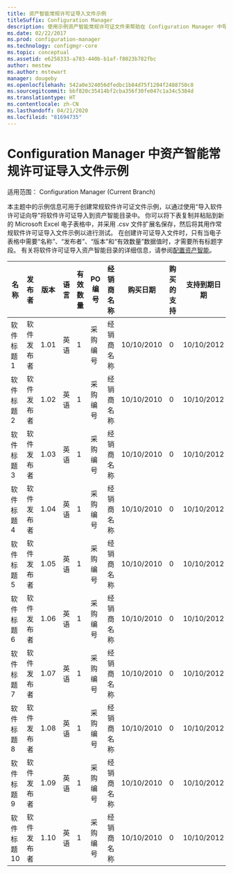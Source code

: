 ```yaml
---
title: 资产智能常规许可证导入文件示例
titleSuffix: Configuration Manager
description: 使用示例资产智能常规许可证文件来帮助在 Configuration Manager 中导入软件许可证。
ms.date: 02/22/2017
ms.prod: configuration-manager
ms.technology: configmgr-core
ms.topic: conceptual
ms.assetid: e6258333-a783-440b-b1af-f8023b782fbc
author: mestew
ms.author: mstewart
manager: dougeby
ms.openlocfilehash: 542a0e324056dfedbc1b84d75f1204f2488750c8
ms.sourcegitcommit: bbf820c35414bf2cba356f30fe047c1a34c5384d
ms.translationtype: HT
ms.contentlocale: zh-CN
ms.lasthandoff: 04/21/2020
ms.locfileid: "81694735"
---
```

# <a name="example-asset-intelligence-general-license-import-file-in-configuration-manager"></a>Configuration Manager 中资产智能常规许可证导入文件示例

适用范围：  Configuration Manager (Current Branch)

本主题中的示例信息可用于创建常规软件许可证文件示例，以通过使用“导入软件许可证向导”将软件许可证导入到资产智能目录中。 你可以将下表复制并粘贴到新的 Microsoft Excel 电子表格中，并采用 .csv 文件扩展名保存，然后将其用作常规软件许可证导入文件示例以进行测试。 在创建许可证导入文件时，只有当电子表格中需要“名称”、“发布者”、“版本”和“有效数量”数据值时，才需要所有标题字段。 有关将软件许可证导入资产智能目录的详细信息，请参阅[配置资产智能](../../../../core/clients/manage/asset-intelligence/configuring-asset-intelligence.md)。  

|名称|发布者|版本|语言|有效数量|PO 编号|经销商名称|购买日期|购买的支持|支持到期日期|注释|  
|----------|---------------|-------------|--------------|-----------------------|--------------|------------------|--------------------|----------------------|---------------------------|--------------|  
|软件标题 1|软件发布者|1.01|英语|1|采购编号|经销商名称|10/10/2010|0|10/10/2012|注释|  
|软件标题 2|软件发布者|1.02|英语|1|采购编号|经销商名称|10/10/2010|0|10/10/2012|注释|  
|软件标题 3|软件发布者|1.03|英语|1|采购编号|经销商名称|10/10/2010|0|10/10/2012|注释|  
|软件标题 4|软件发布者|1.04|英语|1|采购编号|经销商名称|10/10/2010|0|10/10/2012|注释|  
|软件标题 5|软件发布者|1.05|英语|1|采购编号|经销商名称|10/10/2010|0|10/10/2012|注释|  
|软件标题 6|软件发布者|1.06|英语|1|采购编号|经销商名称|10/10/2010|0|10/10/2012|注释|  
|软件标题 7|软件发布者|1.07|英语|1|采购编号|经销商名称|10/10/2010|0|10/10/2012|注释|  
|软件标题 8|软件发布者|1.08|英语|1|采购编号|经销商名称|10/10/2010|0|10/10/2012|注释|  
|软件标题 9|软件发布者|1.09|英语|1|采购编号|经销商名称|10/10/2010|0|10/10/2012|注释|  
|软件标题 10|软件发布者|1.10|英语|1|采购编号|经销商名称|10/10/2010|0|10/10/2012|注释|  
